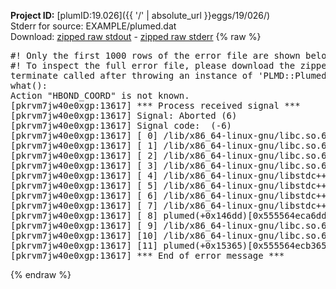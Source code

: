 **Project ID:** [plumID:19.026]({{ '/' | absolute_url }}eggs/19/026/)  
Stderr for source:  EXAMPLE/plumed.dat   
Download: [zipped raw stdout](plumed.dat.plumed.stdout.txt.zip) - [zipped raw stderr](plumed.dat.plumed.stderr.txt.zip) 
{% raw %}
<pre>
#! Only the first 1000 rows of the error file are shown below
#! To inspect the full error file, please download the zipped raw stderr file above
terminate called after throwing an instance of 'PLMD::Plumed::Exception'
what():
Action "HBOND_COORD" is not known.
[pkrvm7jw40e0xgp:13617] *** Process received signal ***
[pkrvm7jw40e0xgp:13617] Signal: Aborted (6)
[pkrvm7jw40e0xgp:13617] Signal code:  (-6)
[pkrvm7jw40e0xgp:13617] [ 0] /lib/x86_64-linux-gnu/libc.so.6(+0x45330)[0x7f2f61445330]
[pkrvm7jw40e0xgp:13617] [ 1] /lib/x86_64-linux-gnu/libc.so.6(pthread_kill+0x11c)[0x7f2f6149eb2c]
[pkrvm7jw40e0xgp:13617] [ 2] /lib/x86_64-linux-gnu/libc.so.6(gsignal+0x1e)[0x7f2f6144527e]
[pkrvm7jw40e0xgp:13617] [ 3] /lib/x86_64-linux-gnu/libc.so.6(abort+0xdf)[0x7f2f614288ff]
[pkrvm7jw40e0xgp:13617] [ 4] /lib/x86_64-linux-gnu/libstdc++.so.6(+0xa5ff5)[0x7f2f618a5ff5]
[pkrvm7jw40e0xgp:13617] [ 5] /lib/x86_64-linux-gnu/libstdc++.so.6(+0xbb0da)[0x7f2f618bb0da]
[pkrvm7jw40e0xgp:13617] [ 6] /lib/x86_64-linux-gnu/libstdc++.so.6(_ZSt10unexpectedv+0x0)[0x7f2f618a5a55]
[pkrvm7jw40e0xgp:13617] [ 7] /lib/x86_64-linux-gnu/libstdc++.so.6(+0xa5a6f)[0x7f2f618a5a6f]
[pkrvm7jw40e0xgp:13617] [ 8] plumed(+0x146dd)[0x555564eca6dd]
[pkrvm7jw40e0xgp:13617] [ 9] /lib/x86_64-linux-gnu/libc.so.6(+0x2a1ca)[0x7f2f6142a1ca]
[pkrvm7jw40e0xgp:13617] [10] /lib/x86_64-linux-gnu/libc.so.6(__libc_start_main+0x8b)[0x7f2f6142a28b]
[pkrvm7jw40e0xgp:13617] [11] plumed(+0x15365)[0x555564ecb365]
[pkrvm7jw40e0xgp:13617] *** End of error message ***
</pre>
{% endraw %}
